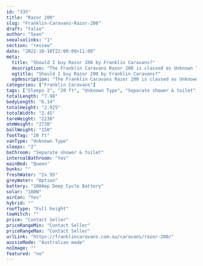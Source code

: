```yaml
---
id: "335"
title: "Razor 200"
slug: "Franklin-Caravans-Razor-200"
draft: "false"
author: "Sean"
seealsolinks: "1"
section: "review"
date: "2022-10-10T22:00:09+11:00"
meta:
  title: "Should I buy Razor 200 by Franklin Caravans?"
  description: "The Franklin Caravans Razor 200 is classed as Unknown Type, and sleeps 2 people. It is Australian made and comes in at 20 ft. It generally has Separate shower & toilet."
  ogtitle: "Should I buy Razor 200 by Franklin Caravans?"
  ogdescription: "The Franklin Caravans Razor 200 is classed as Unknown Type, and sleeps 2 people. It is Australian made and comes in at 20 ft. It generally has Separate shower & toilet."
categories: ["Franklin Caravans"]
tags: ["Sleeps 2", "20 ft", "Unknown Type", "Separate shower & toilet", "Full height", "Price Unknown"]
totalLength: "7.98"
bodyLength: "6.14"
totalHeight: "2.925"
totalWidth: "2.45"
tareWeight: "2230"
atmWeight: "2730"
ballWeight: "150"
footTag: "20 ft"
vanType: "Unknown Type"
sleeps: "2"
bathroom: "Separate shower & toilet"
internalBathroom: "Yes"
mainBed: "Queen"
bunks: ""
freshWater: "2x 95"
greyWater: "Option"
battery: "100Amp Deep Cycle Battery"
solar: "180W"
airCon: "Yes"
hybrid: ""
roofType: "Full height"
towHitch: ""
price: "Contact Seller"
priceRangeMin: "Contact Seller"
priceRangeMax: "Contact Seller"
urlLink: "https://franklincaravans.com.au/caravans/razor-200/"
aussieMade: "Australian made"
noImage: ""
featured: "no"
---
```


